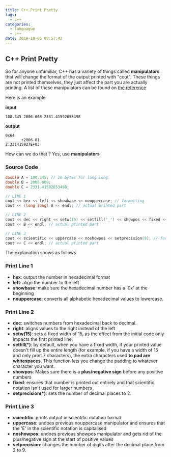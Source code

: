 ```yaml
---
title: C++ Print Pretty
tags:
  - c++
categories:
  - languague
  - c++
date: 2019-10-05 08:57:42
---
```


## C++ Print Pretty
So for anyone unfamiliar, C++ has a variety of things called **manipulators** that will change the format of the output printed with "cout". These things are not printed themselves, they just affect the part you are actually printing. A list of these manipulators can be found on [the reference](http://www.cplusplus.com/reference/library/manipulators/)

Here is an example

**input**
```
100.345 2006.008 2331.41592653498
```
**output**
```
0x64             
_______+2006.01  
2.331415927E+03
```
How can we do that ? Yes, use **manipulators**

### Source Code
```c++
double A = 100.345; // 16 bytes for long long
double B = 2006.008;
double C = 2331.41592653498;

// LINE 1 
cout << hex << left << showbase << nouppercase; // formatting
cout << (long long) A << endl; // actual printed part

// LINE 2
cout << dec << right << setw(15) << setfill('_') << showpos << fixed << setprecision(2); // formatting
cout << B << endl; // actual printed part

// LINE 3
cout << scientific << uppercase << noshowpos << setprecision(9); // formatting
cout << C << endl; // actual printed part
```
The explanation shows as follows
### Print Line 1

+ **hex**: 
output the number in hexadecimal format
+ **left**: align the number to the left
+ **showbase**: make sure the hexadecimal number has a '0x' at the beginning
+ **nouppercase**: converts all alphabetic hexadecimal values to lowercase.

### Print Line 2
+ **dec**: switches numbers from hexadecimal back to decimal.
+ **right**: aligns values to the right instead of the left
+ **setw(15)**: sets a fixed width of 15, as the effect from the initial code only impacts the first printed line.
+ **setfill(*)**: by default, when you have a fixed width, if your printed value doesn't fill up the entire length (for example, if you have a width of 15 and only print 7 characters), the extra characters used **to pad are whitespaces**. This function lets you change the padding to whatever character you want.
+ **showpos**: Makes sure there is a **plus/negative sign** before any positive numbers
+ **fixed**: ensures that number is printed out entirely and that scientific notation isn't used for larger numbers
+ **setprecision(*)**: sets the number of decimal places to 2.

### Print Line 3
+ **scientific**: prints output in scientific notation format
+ **uppercase**: undoes previous nouppercase manipulator and ensures that the 'E' in the scientific notation is capitalised
+ **noshowpos**: undoes previous showpos manipulator and gets rid of the plus/negative sign at the start of positive values
+ **setprecision**: changes the number of digits after the decimal place from 2 to 9.


